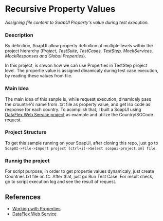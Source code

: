 # Recursive Property Values
 _Assigning file content to SoapUI Property's value during test execution._

### **Description**
By definition, SoapUI allow property definition at multiple levels within the project hierarchy (*Project, TestSuite, TestCases, TestStep, MockServices, MockResponses and Global Properties*).

In this project, is shwon how we can use Properties in TestStep project level. The propertie value is assigned dinamicaly during test case execution, by reading these values from file.

### **Main Idea**
The main idea of this sanple is, while request execution, dinamicaly pass the crountrie's name from .txt file as property value, and get Iso code as response for each country. To acomplish that, I built a SoapUI using <a href="http://webservices.oorsprong.org/websamples.countryinfo/CountryInfoService.wso" target="_blank"> DataFlex Web Service project</a> as example and utilize the CountryISOCode request.

### **Project Structure**
To get this sample running on your SoapUI, after cloning this repo, just go to `SoapUI->File->Import project (ctrl+i)->Select soapui-project.xml file`.

### **Runnig the project**
For script purpose, in order to get propertie values dynamicaly, just create Countries.txt file on C:. After that, just go Run Test Case. For result check, go to script execution log and see the result of request.

## References
* [Working with Properties](https://www.soapui.org/scripting-properties/working-with-properties/)
* [DataFlex Web Service](http://webservices.oorsprong.org/websamples.countryinfo/CountryInfoService.wso)
